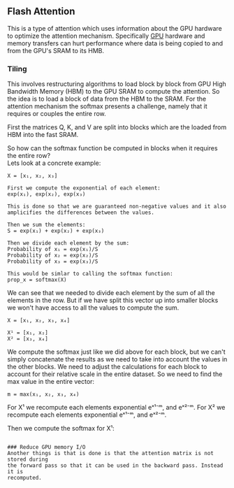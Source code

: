 ## Flash Attention
This is a type of attention which uses information about the GPU hardware to
optimize the attention mechanism. 
Specifically [GPU](./gpu.md) hardware and memory transfers can hurt performance
where data is being copied to and from the GPU's SRAM to its HMB.

### Tiling
This involves restructuring algorithms to load block by block from GPU High
Bandwidth Memory (HBM) to the GPU SRAM to compute the attention. So the idea is
to load a block of data from the HBM to the SRAM. For the attention mechanism
the softmax presents a challenge, namely that it requires or couples the entire
row. 

First the matrices Q, K, and V are split into blocks which are the loaded from
HBM into the fast SRAM.

So how can the softmax function be computed in blocks when it requires the
entire row?  
Lets look at a concrete example:
```
X = [x₁, x₂, x₃]

First we compute the exponential of each element:
exp(x₁), exp(x₂), exp(x₃)

This is done so that we are guaranteed non-negative values and it also
amplicifies the differences between the values.

Then we sum the elements:
S = exp(x₁) + exp(x₂) + exp(x₃)

Then we divide each element by the sum:
Probability of x₁ = exp(x₁)/S
Probability of x₂ = exp(x₂)/S
Probability of x₃ = exp(x₃)/S

This would be simlar to calling the softmax function:
prop_x = softmax(X)
```
We can see that we needed to divide each element by the sum of all the elements
in the row. But if we have split this vector up into smaller blocks we won't
have access to all the values to compute the sum.

```
X = [x₁, x₂, x₃, x₄]

X¹ = [x₁, x₂]
X² = [x₃, x₄]
```
We compute the softmax just like we did above for each block, but we can't
simply concatenate the results as we need to take into account the values in
the other blocks. We need to adjust the calculations for each block to account
for their relative scale in the entire dataset.
So we need to find the max value in the entire vector:
```
m = max(x₁, x₂, x₃, x₄)
```
For X¹ we recompute each elements exponential eˣ¹⁻ᵐ, and eˣ²⁻ᵐ.
For X² we recompute each elements exponential eˣ¹⁻ᵐ, and eˣ²⁻ᵐ.

Then we compute the softmax for X¹:
```

### Reduce GPU memory I/O
Another things is that is done is that the attention matrix is not stored during
the forward pass so that it can be used in the backward pass. Instead it is
recomputed.

